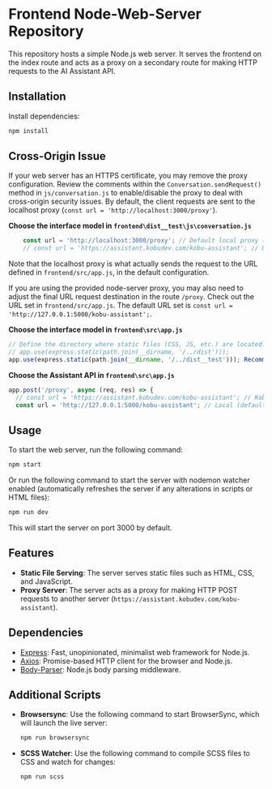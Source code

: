 # Frontend Node-Web-Server Repository

This repository hosts a simple Node.js web server. It serves the frontend on the index route and acts as a proxy on a secondary route for making HTTP requests to the AI Assistant API.

## Installation

Install dependencies:

```bash
npm install
```

## Cross-Origin Issue

If your web server has an HTTPS certificate, you may remove the proxy configuration. Review the comments within the `Conversation.sendRequest()` method in `js/conversation.js` to enable/disable the proxy to deal with cross-origin security issues. By default, the client requests are sent to the localhost proxy (`const url = 'http://localhost:3000/proxy'`).

**Choose the interface model in `frontend\dist__test\js\conversation.js`**
```js
    const url = 'http://localhost:3000/proxy'; // Default local proxy (no need to add any URL)
    // const url = 'https://assistant.kobudev.com/kobu-assistant'; // Use this URL if you don't want to use any proxy
```

Note that the localhost proxy is what actually sends the request to the URL defined in `frontend/src/app.js`, in the default configuration.

If you are using the provided node-server proxy, you may also need to adjust the final URL request destination in the route `/proxy`. Check out the URL set in `frontend/src/app.js`. The default URL set is `const url = 'http://127.0.0.1:5000/kobu-assistant';`.

**Choose the interface model in `frontend\src\app.js`**
```js
// Define the directory where static files (CSS, JS, etc.) are located.
// app.use(express.static(path.join(__dirname, '/../dist')));
app.use(express.static(path.join(__dirname, '/../dist__test'))); Recommended (default)
```
**Choose the Assistant API in `frontend\src\app.js`**
```js
app.post('/proxy', async (req, res) => {
  // const url = 'https://assistant.kobudev.com/kobu-assistant'; // KobuDev Server (default)
  const url = 'http://127.0.0.1:5000/kobu-assistant'; // Local (default)
```

## Usage

To start the web server, run the following command:

```bash
npm start
```

Or run the following command to start the server with nodemon watcher enabled (automatically refreshes the server if any alterations in scripts or HTML files):

```bash
npm run dev
```

This will start the server on port 3000 by default.

## Features

- **Static File Serving**: The server serves static files such as HTML, CSS, and JavaScript.
- **Proxy Server**: The server acts as a proxy for making HTTP POST requests to another server (`https://assistant.kobudev.com/kobu-assistant`).

## Dependencies

- [Express](https://www.npmjs.com/package/express): Fast, unopinionated, minimalist web framework for Node.js.
- [Axios](https://www.npmjs.com/package/axios): Promise-based HTTP client for the browser and Node.js.
- [Body-Parser](https://www.npmjs.com/package/body-parser): Node.js body parsing middleware.

## Additional Scripts

- **Browsersync**: Use the following command to start BrowserSync, which will launch the live server:
  ```bash
  npm run browsersync
  ```

- **SCSS Watcher**: Use the following command to compile SCSS files to CSS and watch for changes:
  ```bash
  npm run scss
  ```